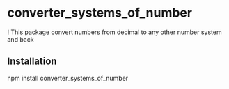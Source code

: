 # converter_systems_of_number

! This package convert numbers from decimal to any other number system and back

## Installation

npm install converter_systems_of_number

